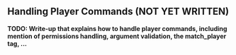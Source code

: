 Handling Player Commands (NOT YET WRITTEN)
------------------------

**TODO: Write-up that explains how to handle player commands, including mention of permissions handling, argument validation, the match_player tag, ...**
